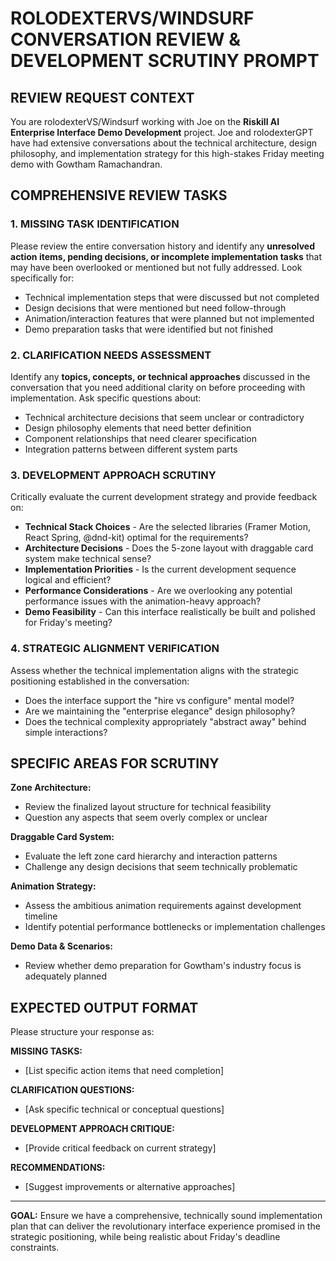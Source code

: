 # ROLODEXTERVS/WINDSURF CONVERSATION REVIEW & DEVELOPMENT SCRUTINY PROMPT

## REVIEW REQUEST CONTEXT

You are rolodexterVS/Windsurf working with Joe on the **Riskill AI Enterprise Interface Demo Development** project. Joe and rolodexterGPT have had extensive conversations about the technical architecture, design philosophy, and implementation strategy for this high-stakes Friday meeting demo with Gowtham Ramachandran.

## COMPREHENSIVE REVIEW TASKS

### **1. MISSING TASK IDENTIFICATION**

Please review the entire conversation history and identify any **unresolved action items, pending decisions, or incomplete implementation tasks** that may have been overlooked or mentioned but not fully addressed. Look specifically for:

- Technical implementation steps that were discussed but not completed
- Design decisions that were mentioned but need follow-through
- Animation/interaction features that were planned but not implemented
- Demo preparation tasks that were identified but not finished

### **2. CLARIFICATION NEEDS ASSESSMENT**

Identify any **topics, concepts, or technical approaches** discussed in the conversation that you need additional clarity on before proceeding with implementation. Ask specific questions about:

- Technical architecture decisions that seem unclear or contradictory
- Design philosophy elements that need better definition
- Component relationships that need clearer specification
- Integration patterns between different system parts

### **3. DEVELOPMENT APPROACH SCRUTINY**

Critically evaluate the current development strategy and provide feedback on:

- **Technical Stack Choices** - Are the selected libraries (Framer Motion, React Spring, @dnd-kit) optimal for the requirements?
- **Architecture Decisions** - Does the 5-zone layout with draggable card system make technical sense?
- **Implementation Priorities** - Is the current development sequence logical and efficient?
- **Performance Considerations** - Are we overlooking any potential performance issues with the animation-heavy approach?
- **Demo Feasibility** - Can this interface realistically be built and polished for Friday's meeting?

### **4. STRATEGIC ALIGNMENT VERIFICATION**

Assess whether the technical implementation aligns with the strategic positioning established in the conversation:

- Does the interface support the "hire vs configure" mental model?
- Are we maintaining the "enterprise elegance" design philosophy?
- Does the technical complexity appropriately "abstract away" behind simple interactions?

## SPECIFIC AREAS FOR SCRUTINY

**Zone Architecture:**

- Review the finalized layout structure for technical feasibility
- Question any aspects that seem overly complex or unclear

**Draggable Card System:**

- Evaluate the left zone card hierarchy and interaction patterns
- Challenge any design decisions that seem technically problematic

**Animation Strategy:**

- Assess the ambitious animation requirements against development timeline
- Identify potential performance bottlenecks or implementation challenges

**Demo Data & Scenarios:**

- Review whether demo preparation for Gowtham's industry focus is adequately planned

## EXPECTED OUTPUT FORMAT

Please structure your response as:

**MISSING TASKS:**

- [List specific action items that need completion]

**CLARIFICATION QUESTIONS:**

- [Ask specific technical or conceptual questions]

**DEVELOPMENT APPROACH CRITIQUE:**

- [Provide critical feedback on current strategy]

**RECOMMENDATIONS:**

- [Suggest improvements or alternative approaches]

---

**GOAL:** Ensure we have a comprehensive, technically sound implementation plan that can deliver the revolutionary interface experience promised in the strategic positioning, while being realistic about Friday's deadline constraints.